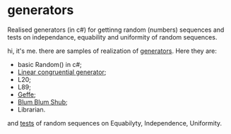 # generators
Realised generators (in c#) for gettinng random (numbers) sequences  and tests on independance, equability and uniformity of random sequences.

hi, it's me. 
there are samples of realization of [generators](https://github.com/mariiatuzovska/generators/blob/master/Generators.cs). Here they are: 

* basic Random() in c#;
* [Linear congruential generator](https://en.wikipedia.org/wiki/Linear_congruential_generator);
* L20;
* L89;
* [Geffe](https://en.wikipedia.org/wiki/Correlation_attack);
* [Blum Blum Shub](https://en.wikipedia.org/wiki/Blum_Blum_Shub);
* Librarian.

and [tests](https://github.com/mariiatuzovska/generators/blob/master/Criteria.cs) of random sequences on Equabilyty, Independence, Uniformity.
